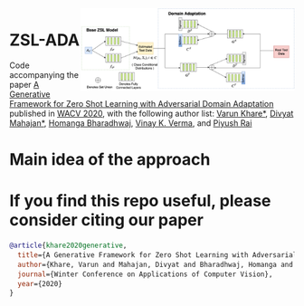 <img src="Overall.png" width=75% align="right">

# ZSL-ADA
Code accompanying the paper [A Generative Framework for Zero Shot Learning with Adversarial Domain Adaptation](https://arxiv.org/abs/1906.03038) published in [WACV 2020](http://wacv20.wacv.net/), with the following author list: [Varun Khare*](http://home.iitk.ac.in/~varun/), [Divyat Mahajan*](https://divyat09.github.io/), [Homanga Bharadhwaj](https://homangab.github.io/), [Vinay K. Verma](), and [Piyush Rai](https://homangab.github.io/)

# Main idea of the approach


# If you find this repo useful, please consider citing our paper

```bibtex
@article{khare2020generative,
  title={A Generative Framework for Zero Shot Learning with Adversarial Domain Adaptation},
  author={Khare, Varun and Mahajan, Divyat and Bharadhwaj, Homanga and Verma, Vinay K and Rai, Piyush},
  journal={Winter Conference on Applications of Computer Vision},
  year={2020}
}
```


